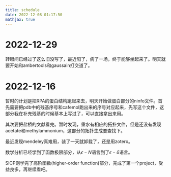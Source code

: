 ```yaml
---
title: schedule
date: 2022-12-08 01:17:50
mathjax: true
---
```

# 2022-12-29
转眼间已经过了这么旧没写了，最近阳了，病了一场，终于能够坐起来了。明天就要开始和ambertools和gaussain打交道了。  


# 2022-12-16  
暂时的计划是把RPA的蛋白结构跑起来去，明天开始做蛋白部分的ninfo文件。首先需要把pdb中的残基序号和cafemol跑出来的序号对应起来，先写这个文件，这部分我在补充残基的时候基本上写过了，可以直接拿出来用。  

其次要把盐桥的文献看完。暂时发现，重水有相应的拓扑文件，但是还没有发现acetate和methylammonium，这部分的拓扑生成要查找下。  

最近发现mendeley真难用，装了一天就卸载了，还是用zotero。

数学分析已经学到了函数极限部分，从$\epsilon-N$语言到了$\epsilon-\delta$语言。

SICP则学完了高阶函数(higher-order function)部分，完成了第一个project，受益良多，再继续看吧。
<!--more-->